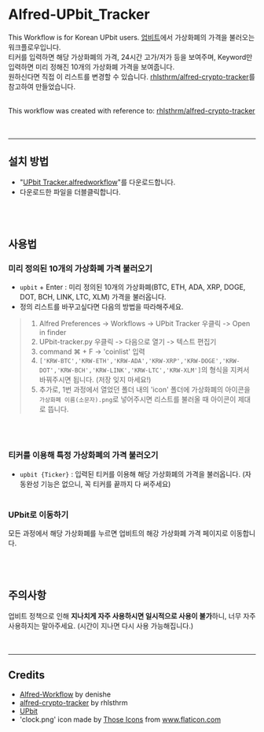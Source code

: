 # Alfred-UPbit_Tracker
This Workflow is for Korean UPbit users.
[업비트](https://upbit.com/home)에서 가상화폐의 가격을 불러오는 워크플로우입니다.  
티커를 입력하면 해당 가상화폐의 가격, 24시간 고가/저가 등을 보여주며, Keyword만 입력하면 미리 정해진 10개의 가상화폐 가격을 보여줍니다.    
원하신다면 직접 이 리스트를 변경할 수 있습니다. [rhlsthrm/alfred-crypto-tracker](https://github.com/rhlsthrm/alfred-crypto-tracker)를 참고하여 만들었습니다.<br/><br/>
  
This workflow was created with reference to: [rhlsthrm/alfred-crypto-tracker](https://github.com/rhlsthrm/alfred-crypto-tracker)<br/><br/><br/>
  
-------------------
## 설치 방법
* "[UPbit Tracker.alfredworkflow](https://github.com/custardcream98/Alfred-UPbit_Tracker/raw/main/UPbit%20Tracker.alfredworkflow)"를 다운로드합니다.
* 다운로드한 파일을 더블클릭합니다.<br/><br/><br/><br/>

## 사용법
### 미리 정의된 10개의 가상화폐 가격 불러오기
* ```upbit``` + Enter : 미리 정의된 10개의 가상화폐(BTC, ETH, ADA, XRP, DOGE, DOT, BCH, LINK, LTC, XLM) 가격을 불러옵니다.
* 정의 리스트를 바꾸고싶다면 다음의 방법을 따라해주세요.
>1. Alfred Preferences -> Workflows -> UPbit Tracker 우클릭 -> Open in finder
>2. UPbit-tracker.py 우클릭 -> 다음으로 열기 -> 텍스트 편집기
>3. command ⌘ + F -> 'coinlist' 입력
>4. ```['KRW-BTC','KRW-ETH','KRW-ADA','KRW-XRP','KRW-DOGE','KRW-DOT','KRW-BCH','KRW-LINK','KRW-LTC','KRW-XLM']```의 형식을 지켜서 바꿔주시면 됩니다. (저장 잊지 마세요!)
>5. 추가로, 1번 과정에서 열었던 폴더 내의 'icon' 폴더에 가상화폐의 아이콘을 ```가상화폐 이름(소문자).png```로 넣어주시면 리스트를 불러올 때 아이콘이 제대로 뜹니다.

<br/><br/>
### 티커를 이용해 특정 가상화폐의 가격 불러오기
* ```upbit {Ticker}``` : 입력된 티커를 이용해 해당 가상화폐의 가격을 불러옵니다. (자동완성 기능은 없으니, 꼭 티커를 끝까지 다 써주세요)
<br/><br/>
### UPbit로 이동하기
모든 과정에서 해당 가상화폐를 누르면 업비트의 해강 가상화폐 가격 페이지로 이동합니다.
<br/><br/><br/><br/>
## 주의사항
업비트 정책으로 인해 **지나치게 자주 사용하시면 일시적으로 사용이 불가**하니, 너무 자주 사용하지는 말아주세요. (시간이 지나면 다시 사용 가능해집니다.)<br/><br/><br/>  

--------------------
## Credits
* [Alfred-Workflow](https://github.com/deanishe/alfred-workflow) by denishe
* [alfred-crypto-tracker](https://github.com/rhlsthrm/alfred-crypto-tracker) by rhlsthrm
* [UPbit](https://upbit.com/home)
* 'clock.png' icon made by <a href="https://www.flaticon.com/authors/those-icons" title="Those Icons">Those Icons</a> from <a href="https://www.flaticon.com/" title="Flaticon">www.flaticon.com</a></div>
